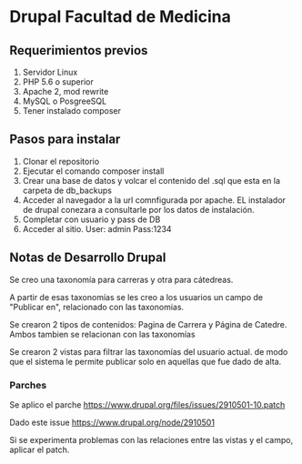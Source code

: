 # Drupal Facultad de Medicina


## Requerimientos previos

1. Servidor Linux
2. PHP 5.6 o superior
3. Apache 2, mod rewrite
4. MySQL o PosgreeSQL
5. Tener instalado composer



## Pasos para instalar

1. Clonar el repositorio
2. Ejecutar el comando composer install
3. Crear una base de datos y volcar el contenido del .sql que esta en la carpeta de db_backups
4. Acceder al navegador a la url comnfigurada por apache. EL instalador de drupal conezara a consultarle por los datos de instalación.
5. Completar con usuario y pass de DB
6. Acceder al sitio. User: admin Pass:1234


## Notas de Desarrollo Drupal

Se creo una taxonomía para carreras y otra para cátedreas.

A partir de esas taxonomías se les creo a los usuarios un campo de "Publicar en", relacionado con las taxonomias.

Se crearon 2 tipos de contenidos: Pagina de Carrera y Página de Catedre. Ambos tambien se relacionan con las taxonomías

Se crearon 2 vistas para filtrar las taxonomías del usuario actual. de modo que el sistema le permite publicar solo en aquellas que fue dado de alta.


### Parches
Se aplico el parche 
https://www.drupal.org/files/issues/2910501-10.patch

Dado este issue
https://www.drupal.org/node/2910501

Si se experimenta problemas con las relaciones entre las vistas y el campo, aplicar el patch.



